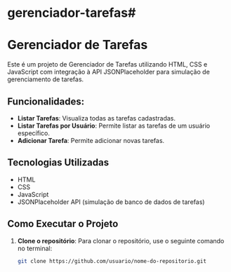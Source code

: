 # gerenciador-tarefas#

# Gerenciador de Tarefas ##

Este é um projeto de Gerenciador de Tarefas utilizando HTML, CSS e JavaScript com integração à API JSONPlaceholder para simulação de gerenciamento de tarefas.

## Funcionalidades:
- **Listar Tarefas**: Visualiza todas as tarefas cadastradas.
- **Listar Tarefas por Usuário**: Permite listar as tarefas de um usuário específico.
- **Adicionar Tarefa**: Permite adicionar novas tarefas.

## Tecnologias Utilizadas
- HTML
- CSS
- JavaScript
- JSONPlaceholder API (simulação de banco de dados de tarefas)

## Como Executar o Projeto

1. **Clone o repositório**:
   Para clonar o repositório, use o seguinte comando no terminal:
   ```bash
   git clone https://github.com/usuario/nome-do-repositorio.git
